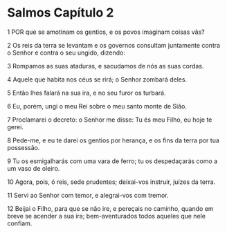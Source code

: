 # Salmos Capítulo 2

1	POR que se amotinam os gentios, e os povos imaginam coisas vãs?

2	Os reis da terra se levantam e os governos consultam juntamente contra o Senhor e contra o seu ungido, dizendo:

3	Rompamos as suas ataduras, e sacudamos de nós as suas cordas.

4	Aquele que habita nos céus se rirá; o Senhor zombará deles.

5	Então lhes falará na sua ira, e no seu furor os turbará.

6	Eu, porém, ungi o meu Rei sobre o meu santo monte de Sião.

7	Proclamarei o decreto: o Senhor me disse: Tu és meu Filho, eu hoje te gerei.

8	Pede-me, e eu te darei os gentios por herança, e os fins da terra por tua possessão.

9	Tu os esmigalharás com uma vara de ferro; tu os despedaçarás como a um vaso de oleiro.

10	Agora, pois, ó reis, sede prudentes; deixai-vos instruir, juízes da terra.

11	Servi ao Senhor com temor, e alegrai-vos com tremor.

12	Beijai o Filho, para que se não ire, e pereçais no caminho, quando em breve se acender a sua ira; bem-aventurados todos aqueles que nele confiam.

